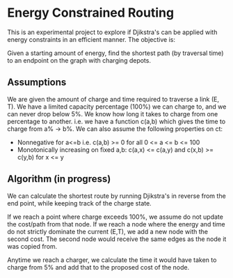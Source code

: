 # Energy Constrained Routing

This is an experimental project to explore if Djikstra's can be applied with energy constraints in an efficient manner.
The objective is:

Given a starting amount of energy, find the shortest path (by traversal time) to an endpoint on the graph with charging depots.

## Assumptions
We are given the amount of charge and time required to traverse a link (E, T).
We have a limited capacity percentage (100%) we can charge to, and we can never drop below 5%.
We know how long it takes to charge from one percentage to another. i.e. we have a function c(a,b) which gives the time
to charge from a% -> b%. We can also assume the following properties on ct:
* Nonnegative for a<=b i.e. c(a,b) >= 0 for all 0 <= a <= b <= 100
* Monotonically increasing on fixed a,b: c(a,x) <= c(a,y) and c(x,b) >= c(y,b) for x <= y

## Algorithm (in progress)
We can calculate the shortest route by running Djikstra's in reverse from the end point, while keeping track of the charge state.

If we reach a point where charge exceeds 100%, we assume do not update the cost/path from that node. If we
reach a node where the energy and time do not strictly dominate the current (E,T), we add a new node with
the second cost. The second node would receive the same edges as the node it was copied from.

Anytime we reach a charger, we calculate the time it would have taken to charge from 5% and add that to the proposed cost of the node.